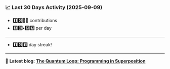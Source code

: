 <!--START_STATS-->
### 📈 Last 30 Days Activity (2025-09-09)  
- **1️⃣0️⃣🎱🎱** contributions  
- **3️⃣6️⃣•2️⃣7️⃣** per day
---
- **1️⃣0️⃣1️⃣** day streak!
---
📝 **Latest blog:** [**The Quantum Loop: Programming in Superposition**](https://andriak.com/blog/quantum-loop)
<!--END_STATS-->

